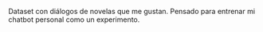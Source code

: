 Dataset con diálogos de novelas que me gustan.
Pensado para entrenar mi chatbot personal como un experimento.